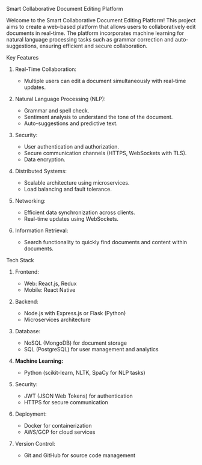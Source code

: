  Smart Collaborative Document Editing Platform

Welcome to the Smart Collaborative Document Editing Platform! This project aims to create a web-based platform that allows users to collaboratively edit documents in real-time. The platform incorporates machine learning for natural language processing tasks such as grammar correction and auto-suggestions, ensuring efficient and secure collaboration.

 Key Features

1. Real-Time Collaboration:
   - Multiple users can edit a document simultaneously with real-time updates.

2. Natural Language Processing (NLP):
   - Grammar and spell check.
   - Sentiment analysis to understand the tone of the document.
   - Auto-suggestions and predictive text.

3. Security:
   - User authentication and authorization.
   - Secure communication channels (HTTPS, WebSockets with TLS).
   - Data encryption.

4. Distributed Systems:
   - Scalable architecture using microservices.
   - Load balancing and fault tolerance.

5. Networking:
   - Efficient data synchronization across clients.
   - Real-time updates using WebSockets.

6. Information Retrieval:
   - Search functionality to quickly find documents and content within documents.

 Tech Stack

1. Frontend:
   - Web: React.js, Redux
   - Mobile: React Native

2. Backend:
   - Node.js with Express.js or Flask (Python)
   - Microservices architecture

3. Database:
   - NoSQL (MongoDB) for document storage
   - SQL (PostgreSQL) for user management and analytics

4. **Machine Learning:**
   - Python (scikit-learn, NLTK, SpaCy for NLP tasks)

5. Security:
   - JWT (JSON Web Tokens) for authentication
   - HTTPS for secure communication

6. Deployment:
   - Docker for containerization
   - AWS/GCP for cloud services

7. Version Control:
   - Git and GitHub for source code management
